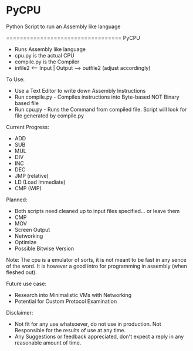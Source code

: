 # PyCPU
Python Script to run an Assembly like language

==================================
PyCPU
- Runs Assembly like language 
- cpu.py is the actual CPU
- compile.py is the Compiler
- infile2 <-- Input | Output --> outfile2 (adjust accordingly)

To Use:
- Use a Text Editor to write down Assembly Instructions
- Run compile.py - Compiles instructions into Byte-based NOT Binary based file
- Run cpu.py - Runs the Command from compiled file. Script will look for file generated by compile.py

Current Progress:
- ADD
- SUB
- MUL
- DIV
- INC
- DEC
- JMP (relative)
- LD (Load Immediate)
- CMP (WIP)

Planned:
- Both scripts need cleaned up to input files specified... or leave them
- CMP
- MOV
- Screen Output
- Networking
- Optimize
- Possible Bitwise Version

Note:
The cpu is a emulator of sorts, it is not meant to be fast in any sence of the word. 
It is however a good intro for programming in assembly (when fleshed out).

Future use case:
- Research into Minimalistic VMs with Networking
- Potential for Custom Protocol Examination

Disclaimer:
- Not fit for any use whatsoever, do not use in production. Not Responsible for the results of use at any time.
- Any Suggestions or feedback appreciated, don't expect a reply in any reasonable amount of time.
